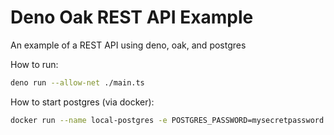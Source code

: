 # Deno Oak REST API Example
An example of a REST API using deno, oak, and postgres

How to run:
``` bash
deno run --allow-net ./main.ts
```

How to start postgres (via docker):
``` bash
docker run --name local-postgres -e POSTGRES_PASSWORD=mysecretpassword -d postgres
```